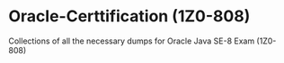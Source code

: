 # Oracle-Certtification (1Z0-808)
Collections of all the necessary dumps for Oracle Java SE-8 Exam (1Z0-808)
